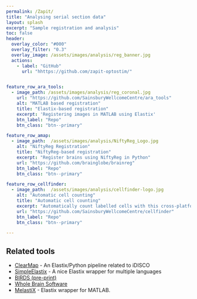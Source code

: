 ```yaml
---
permalink: /Zapit/
title: "Analysing serial section data"
layout: splash
excerpt: "Sample registration and analysis"
toc: false
header:
  overlay_color: "#000"
  overlay_filter: "0.3"
  overlay_image: /assets/images/analysis/reg_banner.jpg
  actions:
    - label: "GitHub"
      url: "hhttps://github.com/zapit-optostim/"


feature_row_ara_tools:
  - image_path: /assets/images/analysis/reg_coronal.jpg
    url: "https://github.com/SainsburyWellcomeCentre/ara_tools"
    alt: "MATLAB based registration"
    title: "Elastix-based registration"
    excerpt: 'Registering images in MATLAB using Elastix'
    btn_label: "Repo"
    btn_class: "btn--primary"

feature_row_amap:
  - image_path:  /assets/images/analysis/NiftyReg_Logo.jpg
    alt: "NiftyReg Registration"
    title: "NiftyReg-based registration"
    excerpt: "Register brains using NiftyReg in Python"
    url: "https://github.com/brainglobe/brainreg"
    btn_label: "Repo"
    btn_class: "btn--primary"

feature_row_cellfinder:
  - image_path:  /assets/images/analysis/cellfinder-logo.jpg
    alt: "Automatic cell counting"
    title: "Automatic cell counting"
    excerpt: "Automatically count labelled cells with this cross-platform Python package"
    url: "https://github.com/SainsburyWellcomeCentre/cellfinder"
    btn_label: "Repo"
    btn_class: "btn--primary"

---
```





## Related tools
- [ClearMap](https://idisco.info/) - An Elastix/Python pipeline related to iDISCO
- [SimpleElastix](https://simpleelastix.github.io/) - A nice Elastix wrapper for multiple languages
- [BIRDS (pre-print)](https://www.biorxiv.org/content/10.1101/2020.06.30.181255v2)
- [Whole Brain Software](http://www.wholebrainsoftware.org/)
- [MelastiX](https://github.com/raacampbell/matlab_elastix) - Elastix wrapper for MATLAB. 
